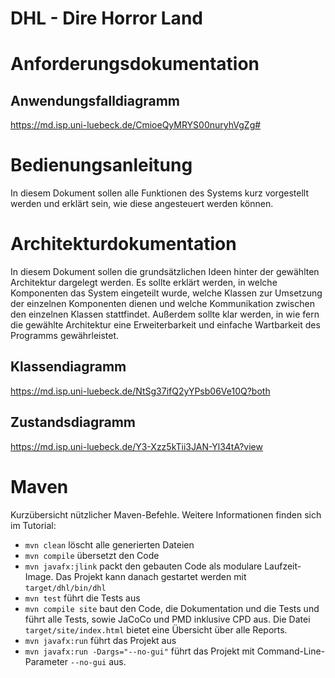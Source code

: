 # DHL - Dire Horror Land

# Anforderungsdokumentation

## Anwendungsfalldiagramm

https://md.isp.uni-luebeck.de/CmioeQyMRYS00nuryhVgZg#

# Bedienungsanleitung

In diesem Dokument sollen alle Funktionen des Systems kurz vorgestellt werden und erklärt sein, wie diese angesteuert werden können.

# Architekturdokumentation

In diesem Dokument sollen die grundsätzlichen Ideen hinter der gewählten Architektur dargelegt werden. Es sollte erklärt werden, in welche Komponenten das System eingeteilt wurde, welche Klassen zur Umsetzung der einzelnen Komponenten dienen und welche Kommunikation zwischen den einzelnen Klassen stattfindet. Außerdem sollte klar werden, in wie fern die gewählte Architektur eine Erweiterbarkeit und einfache Wartbarkeit des Programms gewährleistet.

## Klassendiagramm

https://md.isp.uni-luebeck.de/NtSg37ifQ2yYPsb06Ve10Q?both

## Zustandsdiagramm

https://md.isp.uni-luebeck.de/Y3-Xzz5kTii3JAN-Yl34tA?view

# Maven

Kurzübersicht nützlicher Maven-Befehle. Weitere Informationen finden sich im Tutorial:

* `mvn clean` löscht alle generierten Dateien
* `mvn compile` übersetzt den Code
* `mvn javafx:jlink` packt den gebauten Code als modulare Laufzeit-Image. Das Projekt kann danach gestartet werden mit `target/dhl/bin/dhl`
* `mvn test` führt die Tests aus
* `mvn compile site` baut den Code, die Dokumentation und die Tests und führt alle Tests, sowie JaCoCo und PMD inklusive CPD aus. Die Datei `target/site/index.html` bietet eine Übersicht über alle Reports.
* `mvn javafx:run` führt das Projekt aus
* `mvn javafx:run -Dargs="--no-gui"` führt das Projekt mit Command-Line-Parameter `--no-gui` aus.
